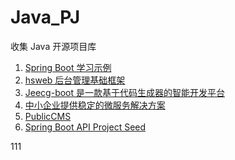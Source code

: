 # Java_PJ
 收集 Java 开源项目库
1. [Spring Boot 学习示例](https://github.com/ityouknow/spring-boot-examples) 
2. [hsweb 后台管理基础框架](https://github.com/hs-web/hsweb-framework)
3. [Jeecg-boot 是一款基于代码生成器的智能开发平台](https://github.com/zhangdaiscott/jeecg-boot
)
4. [中小企业提供稳定的微服务解决方案](https://github.com/417511458/jbone)
5. [PublicCMS](https://github.com/sanluan/PublicCMS)
6. [Spring Boot API Project Seed ](https://github.com/lihengming/spring-boot-api-project-seed)

111
